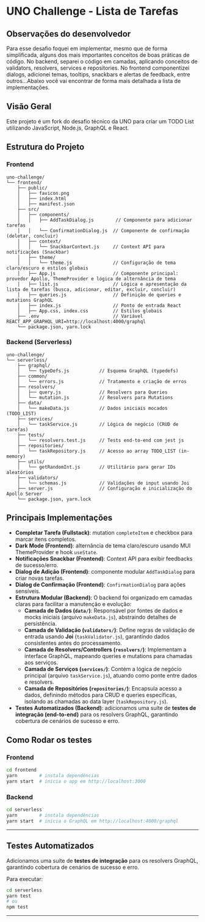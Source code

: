 # UNO Challenge - Lista de Tarefas

## Observações do desenvolvedor

Para esse desafio foquei em implementar, mesmo que de forma simplificada, alguns dos mais importantes conceitos de boas práticas de código. No backend, separei o código em camadas, aplicando conceitos de validators, resolvers, services e repositories. No frontend componentizei dialogs, adicionei temas, tooltips, snackbars e alertas de feedback, entre outros...Abaixo você vai encontrar de forma mais detalhada a lista de implementações.

## Visão Geral

Este projeto é um fork do desafio técnico da UNO para criar um TODO List utilizando JavaScript, Node.js, GraphQL e React.

## Estrutura do Projeto

### Frontend

```
uno-challenge/
└── frontend/
    ├── public/
    │   ├── favicon.png
    │   ├── index.html
    │   ├── manifest.json
    ├── src/
    │   ├── components/
    │   │   ├── AddTaskDialog.js        // Componente para adicionar tarefas
    │   │   └── ConfirmationDialog.js  // Componente de confirmação (deletar, concluir)
    │   ├── context/
    │   │   └── SnackbarContext.js     // Context API para notificações (Snackbar)
    │   ├── theme/
    │   │   └── theme.js               // Configuração de tema claro/escuro e estilos globais
    │   ├── App.js                     // Componente principal: provedor Apollo, ThemeProvider e lógica de alternância de tema
    │   ├── list.js                    // Lógica e apresentação da lista de tarefas (busca, adicionar, editar, excluir, concluir)
    │   ├── queries.js                 // Definição de queries e mutations GraphQL
    │   ├── index.js                   // Ponto de entrada React
    │   ├── App.css, index.css         // Estilos globais
    ├── .env                           // Variável REACT_APP_GRAPHQL_URI=http://localhost:4000/graphql
    └── package.json, yarn.lock
```

### Backend (Serverless)

```
uno-challenge/
└── serverless/
    ├── graphql/
    │   └── typeDefs.js           // Esquema GraphQL (typedefs)
    ├── common/
    │   └── errors.js             // Tratamento e criação de erros
    ├── resolvers/
    │   ├── query.js              // Resolvers para Queries
    │   └── mutation.js           // Resolvers para Mutations
    ├── data/
    │   └── makeData.js           // Dados iniciais mocados (TODO_LIST)
    ├── services/
    │   └── taskService.js        // Lógica de negócio (CRUD de tarefas)
    ├── tests/
    │   └── resolvers.test.js     // Tests end-to-end com jest js
    ├── repositories/
    │   └── taskRepository.js     // Acesso ao array TODO_LIST (in-memory)
    ├── utils/
    │   └── getRandomInt.js       // Utilitário para gerar IDs aleatórios
    ├── validators/
    │   └── schemas.js            // Validações de input usando Joi
    ├── server.js                 // Configuração e inicialização do Apollo Server
    └── package.json, yarn.lock
```

## Principais Implementações

- **Completar Tarefa (Fullstack)**: mutation `completeItem` e checkbox para marcar itens completos.
- **Dark Mode (Frontend)**: alternância de tema claro/escuro usando MUI ThemeProvider e hook `useState`.
- **Notificações Snackbar (Frontend)**: Context API para exibir feedbacks de sucesso/erro.
- **Dialog de Adição (Frontend)**: componente modular `AddTaskDialog` para criar novas tarefas.
- **Dialog de Confirmação (Frontend)**: `ConfirmationDialog` para ações sensíveis.
- **Estrutura Modular (Backend)**: O backend foi organizado em camadas claras para facilitar a manutenção e evolução:
  - **Camada de Dados (`data/`)**: Responsável por fontes de dados e mocks iniciais (arquivo `makeData.js`), abstraindo detalhes de persistência.
  - **Camada de Validação (`validators/`)**: Define regras de validação de entrada usando **Joi** (`taskValidator.js`), garantindo dados consistentes antes do processamento.
  - **Camada de Resolvers/Controllers (`resolvers/`)**: Implementam a interface GraphQL, mapeando queries e mutations para chamadas aos serviços.
  - **Camada de Serviços (`services/`)**: Contém a lógica de negócio principal (arquivo `taskService.js`), atuando como ponte entre dados e resolvers.
  - **Camada de Repositórios (`repositories/`)**: Encapsula acesso a dados, definindo métodos para CRUD e queries específicas, isolando as chamadas ao data layer (`taskRepository.js`).
- **Testes Automatizados (Backend)**: adicionamos uma suíte de **testes de integração (end-to-end)** para os resolvers GraphQL, garantindo cobertura de cenários de sucesso e erro.

## Como Rodar os testes

### Frontend

```bash
cd frontend
yarn        # instala dependências
yarn start  # inicia o app em http://localhost:3000
```

### Backend

```bash
cd serverless
yarn        # instala dependências
yarn start  # inicia o GraphQL em http://localhost:4000/graphql
```

---

## Testes Automatizados

Adicionamos uma suíte de **testes de integração** para os resolvers GraphQL, garantindo cobertura de cenários de sucesso e erro.

Para executar:

```bash
cd serverless
yarn test
# ou
npm test
```

---
